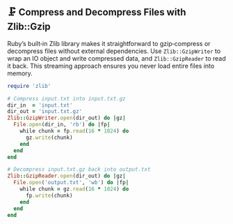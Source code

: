 ## 🗜️ Compress and Decompress Files with Zlib::Gzip

Ruby’s built‑in Zlib library makes it straightforward to gzip‑compress or decompress files without external dependencies. Use `Zlib::GzipWriter` to wrap an IO object and write compressed data, and `Zlib::GzipReader` to read it back. This streaming approach ensures you never load entire files into memory.

```ruby
require 'zlib'

# Compress input.txt into input.txt.gz
dir_in  = 'input.txt'
dir_out = 'input.txt.gz'
Zlib::GzipWriter.open(dir_out) do |gz|
  File.open(dir_in, 'rb') do |fp|
    while chunk = fp.read(16 * 1024) do
      gz.write(chunk)
    end
  end
end

# Decompress input.txt.gz back into output.txt
Zlib::GzipReader.open(dir_out) do |gz|
  File.open('output.txt', 'wb') do |fp|
    while chunk = gz.read(16 * 1024) do
      fp.write(chunk)
    end
  end
end
```